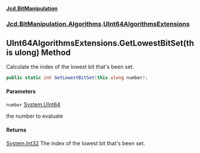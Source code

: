 #### [Jcd.BitManipulation](index.md 'index')
### [Jcd.BitManipulation.Algorithms](Jcd.BitManipulation.Algorithms.md 'Jcd.BitManipulation.Algorithms').[UInt64AlgorithmsExtensions](Jcd.BitManipulation.Algorithms.UInt64AlgorithmsExtensions.md 'Jcd.BitManipulation.Algorithms.UInt64AlgorithmsExtensions')

## UInt64AlgorithmsExtensions.GetLowestBitSet(this ulong) Method

Calculate the index of the lowest bit that's been set.

```csharp
public static int GetLowestBitSet(this ulong number);
```
#### Parameters

<a name='Jcd.BitManipulation.Algorithms.UInt64AlgorithmsExtensions.GetLowestBitSet(thisulong).number'></a>

`number` [System.UInt64](https://docs.microsoft.com/en-us/dotnet/api/System.UInt64 'System.UInt64')

the number to evaluate

#### Returns
[System.Int32](https://docs.microsoft.com/en-us/dotnet/api/System.Int32 'System.Int32')
The index of the lowest bit that's been set.
